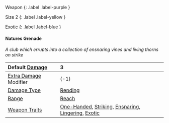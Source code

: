 Weapon
{: .label .label-purple }

Size 2
{: .label .label-yellow }

[Exotic](Game/Designing-Weapons#Exotic)
{: .label .label-blue }

#### Natures Grenade
*A club which errupts into a collection of ensnaring vines and living thorns on strike*

| Default [Damage](Core/Weapons#Damage)                     | 3                                                                                                                                                                                                        |
| :-------------------------------------------------------- | :------------------------------------------------------------------------------------------------------------------------------------------------------------------------------------------------------- |
| [Extra Damage](Game/Core/Attacks#Extra%20Damage) Modifier | (-1)                                                                                                                                                                                                     |
| [Damage Type](Core/Weapons#Damage%20Type)                 | [Rending](Game/Core/Injury#Rending)                                                                                                                                                                      |
| [Range](Core/Weapons#Range)                               | [Reach](Core/Movement#Reach)                                                                                                                                                                             |
| [Weapon Traits](Core/Weapon-Traits)                       | [One-Handed](Game/Core/Blocks/One-Handed), [Striking](Game/Core/Blocks/Striking), [Ensnaring](Game/Core/Blocks/Ensnaring), [Lingering](Game/Core/Blocks/Lingering), [Exotic](Game/Core/Blocks/Exotic) |
